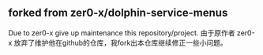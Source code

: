 ## forked from zer0-x/dolphin-service-menus
Due to zer0-x give up maintenance this repository/project.
由于原作者 zer0-x 放弃了维护他在github的仓库，我fork出本仓库继续修正一些小问题。
